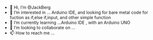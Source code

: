 - 👋 Hi, I’m @JackBerg
- 👀 I’m interested in ... Arduino IDE, and looking for bare metal code for fuction as if,else if,input, and other simple function
- 🌱 I’m currently learning ...Arduino IDE , with an Arduino UNO
- 💞️ I’m looking to collaborate on ...
- 📫 How to reach me ...

<!---
JackBerg/JackBerg is a ✨ special ✨ repository because its `README.md` (this file) appears on your GitHub profile.
You can click the Preview link to take a look at your changes.
--->
